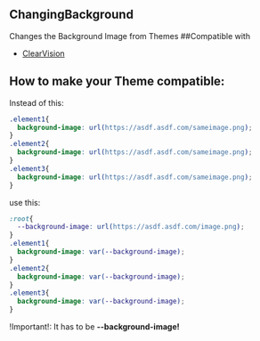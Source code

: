 ## ChangingBackground
Changes the Background Image from Themes
##Compatible with
* [ClearVision](https://github.com/Zerthox/ClearVision)

## How to make your Theme compatible:
Instead of this:
```css
.element1{
  background-image: url(https://asdf.asdf.com/sameimage.png);
}
.element2{
  background-image: url(https://asdf.asdf.com/sameimage.png);
}
.element3{
  background-image: url(https://asdf.asdf.com/sameimage.png);
}
```
use this:
```css
:root{
  --background-image: url(https://asdf.asdf.com/image.png);
}
.element1{
  background-image: var(--background-image);
}
.element2{
  background-image: var(--background-image);
}
.element3{
  background-image: var(--background-image);
}
```
!Important!: It has to be **--background-image!**
